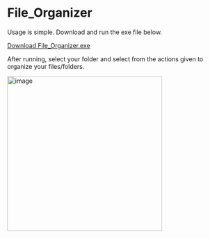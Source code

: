 # File_Organizer

Usage is simple. Download and run the exe file below.

[Download File_Organizer.exe](https://drive.google.com/file/d/17bTRxpqvOl4GQSfCzd2ZmZLOb9vlk9p8/view?usp=sharing)

After running, select your folder and select from the actions given to organize your files/folders.

<img width="356" alt="image" src="https://github.com/jayxu9000/File_Organizer/assets/93835715/88c7e6cc-4054-4957-a54a-36157f9b1b4e">
